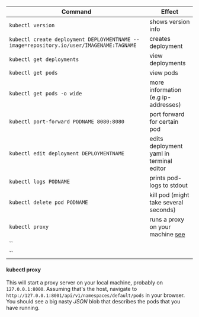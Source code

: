 | Command | Effect |
|---------|--------|
| `kubectl version` | shows version info |
| `kubectl create deployment DEPLOYMENTNAME --image=repository.io/user/IMAGENAME:TAGNAME` | creates deployment |
| `kubectl get deployments` | view deployments |
| `kubectl get pods` | view pods |
| `kubectl get pods -o wide` | more information (e.g ip-addresses) |
| `kubectl port-forward PODNAME 8080:8080` | port forward for certain pod |
| `kubectl edit deployment DEPLOYMENTNAME`| edits deployment yaml in terminal editor |
| `kubectl logs PODNAME` | prints pod-logs to stdout |
| `kubectl delete pod PODNAME` | kill pod (might take several seconds) |
| `kubectl proxy` | runs a proxy on your machine [see](#kubectl-proxy)|
| `` |  |
| `` |  |

#### kubectl proxy

This will start a proxy server on your local machine, probably on `127.0.0.1:8000`.
Assuming that's the host, navigate to `http://127.0.0.1:8001/api/v1/namespaces/default/pods` in your browser.
You should see a big nasty *JSON* blob that describes the pods that you have running.

